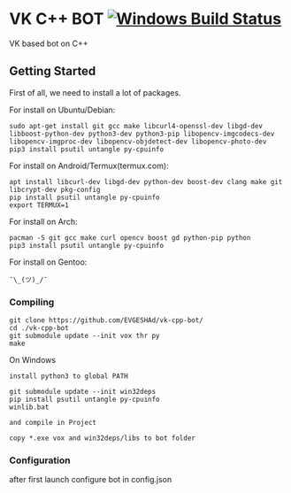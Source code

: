 # VK C++ BOT  [![Windows Build Status](https://ci.appveyor.com/api/projects/status/github/EVGESHAd/vk-cpp-bot?svg=true)](https://ci.appveyor.com/project/EVGESHAd/vk-cpp-bot)

VK based bot on C++

## Getting Started

First of all, we need to install a lot of packages.

For install on Ubuntu/Debian:
```
sudo apt-get install git gcc make libcurl4-openssl-dev libgd-dev libboost-python-dev python3-dev python3-pip libopencv-imgcodecs-dev libopencv-imgproc-dev libopencv-objdetect-dev libopencv-photo-dev
pip3 install psutil untangle py-cpuinfo
````
For install on Android/Termux(termux.com):
```
apt install libcurl-dev libgd-dev python-dev boost-dev clang make git libcrypt-dev pkg-config
pip install psutil untangle py-cpuinfo
export TERMUX=1
```
For install on Arch:
```
pacman -S git gcc make curl opencv boost gd python-pip python
pip3 install psutil untangle py-cpuinfo
```
For install on Gentoo:
```
¯\_(ツ)_/¯
```
### Compiling

```
git clone https://github.com/EVGESHAd/vk-cpp-bot/
cd ./vk-cpp-bot
git submodule update --init vox thr py
make
```

On Windows
```
install python3 to global PATH

git submodule update --init win32deps
pip install psutil untangle py-cpuinfo
winlib.bat

and compile in Project

copy *.exe vox and win32deps/libs to bot folder
```

### Configuration
after first launch configure bot in config.json
